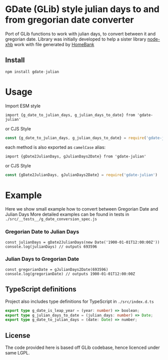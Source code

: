 # GDate (GLib) style julian days to and from gregorian date converter
Port of GLib functions to work with julian days, to convert between it and gregorian date.
Library was initially developed to help a sister library [node-xhb](https://github.com/hertzg/node-xhb) work with 
file generated by [HomeBank](http://homebank.free.fr/en/)


## Install
```javascript 1.8
npm install gdate-julian
```

# Usage
Import ESM style
```ecmascript 6
import {g_date_to_julian_days, g_julian_days_to_date} from 'gdate-julian' 
```
or CJS Style
```javascript 1.8
const {g_date_to_julian_days, g_julian_days_to_date} = require('gdate-julian')
```

each method is also exported as `camelCase` alias:

```ecmascript 6
import {gDate2JulianDays, gJulianDays2Date} from 'gdate-julian' 
```
or CJS Style
```javascript 1.8
const {gDate2JulianDays, gJulianDays2Date} = require('gdate-julian')
```

# Example
Here we show small example how to convert between Gregorian Date and Julian Days
More detailed examples can be found in tests in `./src/__tests__/g_date_conversion_spec.js`

### Gregorian Date to Julian Days
```ecmascript 6
const julianDays = gDate2JulianDays(new Date('1900-01-01T12:00:00Z'))
console.log(julianDays) // outputs 693596
```

### Julian Days to Gregorian Date 
```ecmascript 6
const gregorianDate = gJulianDays2Date(693596)
console.log(gregorianDate) // outputs 1900-01-01T12:00:00Z
```

## TypeScript definitions
Project also includes type definitions for TypeScript in `./src/index.d.ts`
```typescript
export type g_date_is_leap_year = (year: number) => boolean;
export type g_julian_days_to_date = (julian_days: number) => Date;
export type g_date_to_julian_days = (date: Date) => number;
```

## License
The code provided here is based off GLib codebase, hence licenced under same LGPL.
